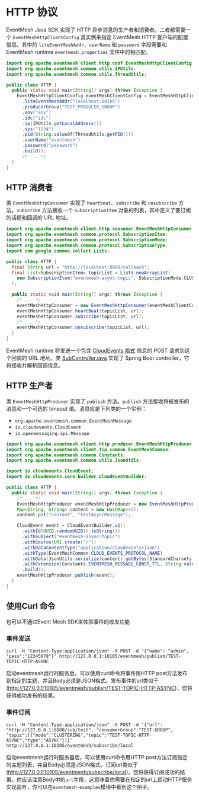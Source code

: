 # HTTP 协议

EventMesh Java SDK 实现了 HTTP 异步消息的生产者和消费者。二者都需要一个 `EventMeshHttpClientConfig` 类实例来指定 EventMesh HTTP 客户端的配置信息。其中的 `liteEventMeshAddr`、`userName` 和 `password` 字段需要和 EventMesh runtime `eventmesh.properties` 文件中的相匹配。

```java
import org.apache.eventmesh.client.http.conf.EventMeshHttpClientConfig;
import org.apache.eventmesh.common.utils.IPUtils;
import org.apache.eventmesh.common.utils.ThreadUtils;

public class HTTP {
  public static void main(String[] args) throws Exception {
    EventMeshHttpClientConfig eventMeshClientConfig = EventMeshHttpClientConfig.builder()
      .liteEventMeshAddr("localhost:10105")
      .producerGroup("TEST_PRODUCER_GROUP")
      .env("env")
      .idc("idc")
      .ip(IPUtils.getLocalAddress())
      .sys("1234")
      .pid(String.valueOf(ThreadUtils.getPID()))
      .userName("eventmesh")
      .password("password")
      .build();
      /* ... */
  }
}
```

## HTTP 消费者

类 `EventMeshHttpConsumer` 实现了 `heartbeat`、`subscribe` 和 `unsubscribe` 方法。`subscribe` 方法接收一个 `SubscriptionItem` 对象的列表，其中定义了要订阅的话题和回调的 URL 地址。

```java
import org.apache.eventmesh.client.http.consumer.EventMeshHttpConsumer;
import org.apache.eventmesh.common.protocol.SubscriptionItem;
import org.apache.eventmesh.common.protocol.SubscriptionMode;
import org.apache.eventmesh.common.protocol.SubscriptionType;
import com.google.common.collect.Lists;

public class HTTP {
  final String url = "http://localhost:8080/callback";
  final List<SubscriptionItem> topicList = Lists.newArrayList(
    new SubscriptionItem("eventmesh-async-topic", SubscriptionMode.CLUSTERING, SubscriptionType.ASYNC)
  );

  public static void main(String[] args) throws Exception {
    /* ... */
    eventMeshHttpConsumer = new EventMeshHttpConsumer(eventMeshClientConfig);
    eventMeshHttpConsumer.heartBeat(topicList, url);
    eventMeshHttpConsumer.subscribe(topicList, url);
    /* ... */
    eventMeshHttpConsumer.unsubscribe(topicList, url);
  }
}
```

EventMesh runtime 将发送一个包含 [CloudEvents 格式](https://github.com/cloudevents/spec) 信息的 POST 请求到这个回调的 URL 地址。类 [SubController.java](https://github.com/apache/incubator-eventmesh/blob/master/eventmesh-examples/src/main/java/org/apache/eventmesh/http/demo/sub/controller/SubController.java) 实现了 Spring Boot controller，它将接收并解析回调信息。

## HTTP 生产者

类 `EventMeshHttpProducer` 实现了 `publish` 方法。`publish` 方法接收将被发布的消息和一个可选的 timeout 值。消息应是下列类的一个实例：

- `org.apache.eventmesh.common.EventMeshMessage`
- `io.cloudevents.CloudEvent`
- `io.openmessaging.api.Message`

```java
import org.apache.eventmesh.client.http.producer.EventMeshHttpProducer;
import org.apache.eventmesh.client.tcp.common.EventMeshCommon;
import org.apache.eventmesh.common.Constants;
import org.apache.eventmesh.common.utils.JsonUtils;

import io.cloudevents.CloudEvent;
import io.cloudevents.core.builder.CloudEventBuilder;

public class HTTP {
  public static void main(String[] args) throws Exception {
    /* ... */
    EventMeshHttpProducer eventMeshHttpProducer = new EventMeshHttpProducer(eventMeshClientConfig);
    Map<String, String> content = new HashMap<>();
    content.put("content", "testAsyncMessage");

    CloudEvent event = CloudEventBuilder.v1()
      .withId(UUID.randomUUID().toString())
      .withSubject("eventmesh-async-topic")
      .withSource(URI.create("/"))
      .withDataContentType("application/cloudevents+json")
      .withType(EventMeshCommon.CLOUD_EVENTS_PROTOCOL_NAME)
      .withData(JsonUtils.serialize(content).getBytes(StandardCharsets.UTF_8))
      .withExtension(Constants.EVENTMESH_MESSAGE_CONST_TTL, String.valueOf(4 * 1000))
      .build();
    eventMeshHttpProducer.publish(event);
  }
}
```

## 使用Curl 命令

也可以不通过Event Mesh SDK来体验事件的收发功能

### 事件发送

```shell
curl -H "Content-Type:application/json" -X POST -d '{"name": "admin", "pass":"12345678"}' http://127.0.0.1:10105/eventmesh/publish/TEST-TOPIC-HTTP-ASYNC
```

启动eventmesh运行时服务后，可以使用curl命令将事件用HTTP post方法发布到指定的主题，并且Body必须是JSON格式。发布事件的url类似于(http://127.0.0.1:10105/eventmesh/publish/TEST-TOPIC-HTTP-ASYNC)，您将获得成功发布的结果。

### 事件订阅

```shell
curl -H "Content-Type:application/json" -X POST -d '{"url": "http://127.0.0.1:8088/sub/test", "consumerGroup":"TEST-GROUP", "topic":[{"mode":"CLUSTERING","topic":"TEST-TOPIC-HTTP-ASYNC","type":"ASYNC"}]}' http://127.0.0.1:10105/eventmesh/subscribe/local
```

启动eventmesh运行时服务器后，可以使用curl命令用HTTP post方法订阅指定的主题列表，并且Body必须是JSON格式。订阅url类似于(http://127.0.0.1:10105/eventmesh/subscribe/local)，您将获得订阅成功的结果。你应该注意Body中的`url`字段，这意味着你需要在指定的url上启动HTTP服务实现监听，你可以在`eventmesh-examples`模块中看到这个例子。
